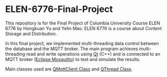 # ELEN-6776-Final-Project

This repository is for the Final Project of Columbia University Course ELEN 6776 by Hongkuan Yu and Yelin Mao. ELEN 6776 is a course about Content Storage and Distribution.



In this final project, we implemented multi-threading data control between the database and the MQTT broker. The main program achieves multi-threading read and write operations using [Qt](https://www.qt.io/) (C++) and is connected to an MQTT broker ([Eclipse Mosquitto](https://mosquitto.org/)) to test and simulate the results.



Main classes used are [QMqttClient Class](https://doc.qt.io/qt-6/qmqttclient.html) and [QThread Class](https://doc.qt.io/qt-6/qthread.html).